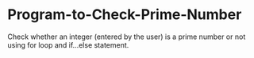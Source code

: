 # Program-to-Check-Prime-Number
Check whether an integer (entered by the user) is a prime number or not using for loop and if...else statement.
